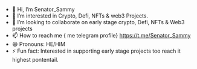 - 👋 Hi, I’m Senator_Sammy
- 👀 I’m interested in Crypto, Defi, NFTs & web3 Projects.
- 💞️ I’m looking to collaborate on early stage crypto, Defi, NFTs & Web3 projects
- 📫 How to reach me { me telegram profile} https://t.me/Senator_Sammy
- 😄 Pronouns: HE/HIM
- ⚡ Fun fact: Interested in supporting early stage projects too reach it highest pontentail.

<!---
SammySSSS5/SammySSSS5 is a ✨ special ✨ repository because its `README.md` (this file) appears on your GitHub profile.
You can click the Preview link to take a look at your changes.
--->
